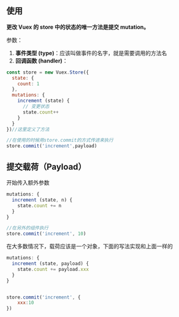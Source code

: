 ## 使用

**更改 Vuex 的 store 中的状态的唯一方法是提交 mutation。**

参数：

1. **事件类型 (type)**：应该叫做事件的名字，就是需要调用的方法名
2. **回调函数 (handler)**：

```js
const store = new Vuex.Store({
  state: {
    count: 1
  },
  mutations: {
    increment (state) {
      // 变更状态
      state.count++
    }
  }
})//这里定义了方法

//在使用的时候用store.commit的方式传进来执行
store.commit('increment',payload)

```

## 提交载荷（Payload）

开始传入额外参数

```js
mutations: {
  increment (state, n) {
    state.count += n
  }
}

//在另外的组件执行
store.commit('increment', 10)
```

在大多数情况下，载荷应该是一个对象，下面的写法实现和上面一样的

```js
mutations: {
  increment (state, payload) {
    state.count += payload.xxx
  }
}


store.commit('increment', {
    xxx:10
})
```

